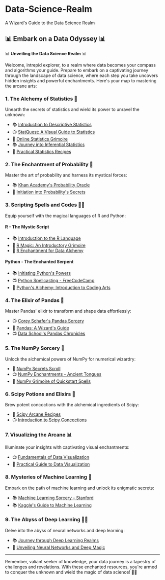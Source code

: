 # Data-Science-Realm
 A Wizard's Guide to the Data Science Realm

## :bar_chart: Embark on a Data Odyssey :bar_chart:

📊 **Unveiling the Data Science Realm** 📊

Welcome, intrepid explorer, to a realm where data becomes your compass and algorithms your guide. Prepare to embark on a captivating journey through the landscape of data science, where each step you take uncovers hidden insights and powerful enchantments. Here's your map to mastering the arcane arts:

### **1. The Alchemy of Statistics** 🔮

Unearth the secrets of statistics and wield its power to unravel the unknown:

- 📚 [Introduction to Descriptive Statistics](https://www.udacity.com/course/intro-to-descriptive-statistics--ud827)
- 📺 [StatQuest: A Visual Guide to Statistics](https://www.youtube.com/playlist?list=PLblh5JKOoLUK0FLuzwntyYI10UQFUhsY9)
- 📕 [Online Statistics Grimoire](http://onlinestatbook.com/Online_Statistics_Education.pdf)
- 📚 [Journey into Inferential Statistics](https://www.udacity.com/course/intro-to-inferential-statistics--ud201)
- 📕 [Practical Statistics Recipes](https://github.com/Moataz-Elmesmary/Data-Science-Roadmap/blob/main/Practical%20Statistics%20for%20Data%20Scientists.pdf)

### **2. The Enchantment of Probability** 🎲

Master the art of probability and harness its mystical forces:

- 📚 [Khan Academy's Probability Oracle](https://www.khanacademy.org/math/statistics-probability/probability-library)
- 📕 [Initiation into Probability's Secrets](https://drive.google.com/file/d/15Y0oFNHQRls1qvQNvO3DFLJVhIZvUjTD/view?usp=sharing)

### **3. Scripting Spells and Codes** 🧙‍♂️

Equip yourself with the magical languages of R and Python:

#### **R - The Mystic Script**

- 📚 [Introduction to the R Language](https://www.datacamp.com/courses/free-introduction-to-r)
- 📕 [R Magic: An Introductory Grimoire](https://cran.r-project.org/doc/manuals/R-intro.pdf)
- 📕 [R Enchantment for Data Alchemy](https://r4ds.had.co.nz/)

#### **Python - The Enchanted Serpent**

- 📚 [Initiating Python's Powers](https://www.udacity.com/course/introduction-to-python--ud1110)
- 📺 [Python Spellcasting - FreeCodeCamp](https://www.youtube.com/watch?v=rfscVS0vtbw)
- 📕 [Python's Alchemy: Introduction to Coding Arts](https://drive.google.com/file/d/1rXkYFjw1iKbXCra_B4Ykm0AMRgo6v93w/view?fbclid=IwAR2lg9omGaAsG3g1ZhHQHja8_uxkZ7QddnOUSxfoceRXShU1V_bl4V63xCQ)

### **4. The Elixir of Pandas** 🐼

Master Pandas' elixir to transform and shape data effortlessly:

- 📺 [Corey Schafer's Pandas Sorcery](https://www.youtube.com/watch?v=ZyhVh-qRZPA&list=PL-osiE80TeTsWmV9i9c58mdDCSskIFdDS)
- 📕 [Pandas: A Wizard's Guide](https://www.kaggle.com/learn/pandas)
- 📺 [Data School's Pandas Chronicles](https://www.youtube.com/watch?v=yzIMircGU5I&list=PL5-da3qGB5ICCsgW1MxlZ0Hq8LL5U3u9y&index=1)

### **5. The NumPy Sorcery** 🧪

Unlock the alchemical powers of NumPy for numerical wizardry:

- 📕 [NumPy Secrets Scroll](https://www.kaggle.com/legendadnan/numpy-tutorial-for-beginners-data-science)
- 📺 [NumPy Enchantments - Ancient Tongues](https://www.youtube.com/watch?v=5-5CrLmf2vk&list=PLIA_seGogbkGDYq-dnVCsELEIq_7HK7Ca)
- 📕 [NumPy Grimoire of Quickstart Spells](https://numpy.org/doc/1.18/user/quickstart.html)

### **6. Scipy Potions and Elixirs** 🧪

Brew potent concoctions with the alchemical ingredients of Scipy:

- 📕 [Scipy Arcane Recipes](https://docs.scipy.org/doc/scipy/tutorial/index.html)
- 📺 [Introduction to Scipy Concoctions](https://www.datacamp.com/courses/intro-to-scipy)

### **7. Visualizing the Arcane** 📊

Illuminate your insights with captivating visual enchantments:

- 📺 [Fundamentals of Data Visualization](https://www.youtube.com/playlist?list=PLblh5JKOoLUICTaGLRoHQDuF_7q2GfuJF)
- 📕 [Practical Guide to Data Visualization](http://socviz.co/)

### **8. Mysteries of Machine Learning** 🤖

Embark on the path of machine learning and unlock its enigmatic secrets:

- 📚 [Machine Learning Sorcery - Stanford](https://www.coursera.org/learn/machine-learning)
- 📚 [Kaggle's Guide to Machine Learning](https://www.kaggle.com/learn/machine-learning)

### **9. The Abyss of Deep Learning** 🧙‍♂️

Delve into the abyss of neural networks and deep learning:

- 📚 [Journey through Deep Learning Realms](https://www.coursera.org/specializations/deep-learning)
- 📕 [Unveiling Neural Networks and Deep Magic](http://neuralnetworksanddeeplearning.com/)

---

Remember, valiant seeker of knowledge, your data journey is a tapestry of challenges and revelations. With these enchanted resources, you're armed to conquer the unknown and wield the magic of data science! 🌟🔮
